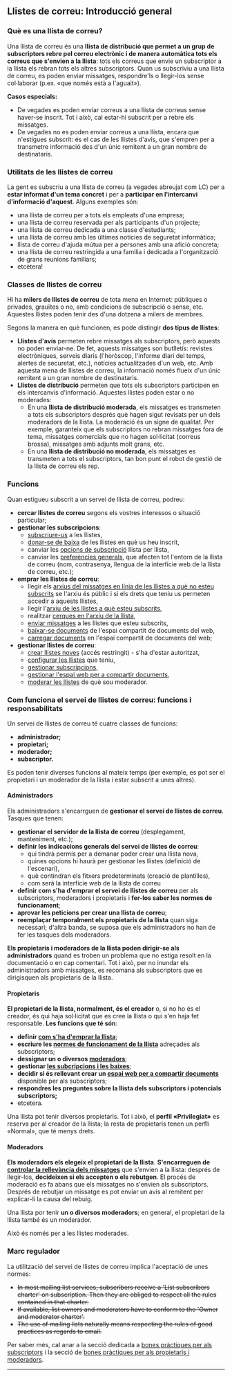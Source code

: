 Llistes de correu: Introducció general
--------------------------------------

### Què es una llista de correu?

Una llista de correu és una **llista de distribució que permet a un grup de subscriptors rebre pel correu electrònic i de manera automàtica tots els correus que s'envien a la llista**: tots els correus que envie un subscriptor a la llista els rebran tots els altres subscriptors. Quan us subscriviu a una llista de correu, es poden enviar missatges, respondre'ls o llegir-los sense col·laborar (p.ex. «que només està a l'aguait»).

**Casos especials:**

-   De vegades es poden enviar correus a una llista de correus sense haver-se inscrit. Tot i això, cal estar-hi subscrit per a rebre els missatges.
-   De vegades no es poden enviar correus a una llista, encara que n'estigues subscrit: és el cas de les llistes d'avís, que s'empren per a transmetre informació des d'un únic remitent a un gran nombre de destinataris.

### Utilitats de les llistes de correu

La gent es subscriu a una llista de correu (a vegades abreujat com LC) per a **estar informat d'un tema concret** i per a **participar en l'intercanvi d'informació d'aquest**. Alguns exemples són:

-   una llista de correu per a tots els empleats d'una empresa;
-   una llista de correu reservada per als participants d'un projecte;
-   una llista de correu dedicada a una classe d'estudiants;
-   una llista de correu amb les últimes noticies de seguretat informàtica;
-   llista de correu d'ajuda mútua per a persones amb una afició concreta;
-   una llista de correu restringida a una familia i dedicada a l'organització de grans reunions familiars;
-   etcètera!

### Classes de llistes de correu

Hi ha **milers de llistes de correu** de tota mena en Internet: públiques o privades, grauïtes o no, amb condicions de subscripció o sense, etc. Aquestes llistes poden tenir des d'una dotzena a milers de membres.

Segons la manera en què funcionen, es pode distingir **dos tipus de llistes**:

-   **Llistes d'avís** permeten rebre missatges als subscriptors, però aquests no poden enviar-ne. De fet, aquests missatges son butlletís: revistes electròniques, serveis diaris (l'horòscop, l'informe diari del temps, alertes de securetat, etc.), notícies actualitzades d'un web, etc. Amb aquesta mena de llistes de correu, la informació només flueix d'un únic remitent a un gran nombre de destinataris.
-   **Llistes de distribució** permeten que tots els subscriptors participen en els intercanvis d'informació. Aquestes llistes poden estar o no moderades:
    -   En una **llista de distribució moderada**, els missatges es transmeten a tots els subscriptors després què hagen sigut revisats per un dels moderadors de la llista. La moderació és un signe de qualitat. Per exemple, garanteix que els subscriptors no rebran missatges fora de tema, missatges comercials que no hagen sol·licitat (correus brossa), missatges amb adjunts molt grans, etc.
    -   En una **llista de distribució no moderada**, els missatges es transmeten a tots el subscriptors, tan bon punt el robot de gestió de la llista de correu els rep.

### <span id="features"></span>Funcions

Quan estigueu subscrit a un servei de llista de correu, podreu:

-   **cercar llistes de correu** segons els vostres interessos o situació particular;
-   **gestionar les subscripcions**:
    -   [subscriure-us](user#subscribe.md) a les llistes,
    -   [donar-se de baixa](user#unsubscribe.md) de les llistes en què us heu inscrit,
    -   canviar les [opcions de subscripció](user#options.md) llista per llista,
    -   canviar les [preferències generals](user#pref.md), que afecten tot l'entorn de la llista de correu (nom, contrasenya, llengua de la interfície web de la llista de correu, etc.);
-   **emprar les llistes de correu**:
    -   llegir els [arxius del missatges en línia de les llistes a què no esteu subscrits](arc.md) se l'arxiu és públic i si els drets que teniu us permeten accedir a aquests llistes,
    -   llegir l'[arxiu de les llistes a què esteu subscrits](arc.md),
    -   realitzar [cerques en l'arxiu de la llista](arc#arcsearch.md),
    -   [enviar missatges](sendmsg.md) a les llistes que esteu subscrits,
    -   [baixar-se documents](shared#shared_read.md) de l'espai compartit de documents del web,
    -   [carregar documents](shared#shared_upload.md) en l'espai compartit de documents del web;
-   **gestionar llistes de correu**:
    -   [crear llistes noves](admin#create_list.md) (accés restringit) - s'ha d'estar autoritzat,
    -   [configurar les llistes](admin#edit_list.md) que teniu,
    -   [gestionar subscripcions](admin#manage_members.md),
    -   [gestionar l'espai web per a compartir documents](admin#manage_shared.md),
    -   [moderar les llistes](admin#moderate.md) de què sou moderador.

### <span id="roles"></span>Com funciona el servei de llistes de correu: funcions i responsabilitats

Un servei de llistes de correu té cuatre classes de funcions:

-   **administrador;**
-   **propietari;**
-   **moderador;**
-   **subscriptor.**

Es poden tenir diverses funcions al mateix temps (per exemple, es pot ser el propietari i un moderador de la llista i estar subscrit a unes altres).

#### Administradors

Els administradors s'encarrguen de **gestionar el servei de llistes de correu**. Tasques que tenen:

-   **gestionar el servidor de la llista de correu** (desplegament, manteniment, etc.);
-   **definir les indicacions generals del servei de llistes de correu**:
    -   qui tindrà permís per a demanar poder crear una llista nova,
    -   quines opcions hi haurà per gestionar les llistes (definició de l'escenari),
    -   què contindran els fitxers predeterminats (creació de plantilles),
    -   com serà la interfície web de la llista de correu
-   **definir com s'ha d'emprar el servei de llistes de correu** per als subscriptors, moderadors i propietaris i **fer-los saber les normes de funcionament**;
-   **aprovar les peticions per crear una llista de correu**;
-   **reemplaçar temporalment els propietaris de la llista** quan siga necessari; d'altra banda, se suposa que els administradors no han de fer les tasques dels moderadors.

**Els propietaris i moderadors de la llista poden dirigir-se als administradors** quand es troben un problema que no estiga resolt en la documentació o en cap comentari. Tot i això, per no inundar els administradors amb missatges, es recomana als subscriptors que es dirigisquen als propietaris de la llista.

#### Propietaris

**El propietari de la llista, normalment, és el creador** o, si no ho és el creador, és qui haja sol·licitat que es cree la llista o qui s'en haja fet responsable. **Les funcions que té són**:

-   **definir [com s'ha d'emprar la llista](admin#edit_list.md)**;
-   **escriure les [normes de funcionament de la llista](admin#charter.md)** adreçades als subscriptors;
-   **dessignar un o diversos [moderadors](listconfig#description.md)**;
-   **gestionar [les subcripcions i les baixes](admin#manage_members.md)**;
-   **decidir si és rellevant crear un [espai web per a compartir documents](admin#manage_shared.md)** disponible per als subscriptors;
-   **respondres les preguntes sobre la llista dels subscriptors i potencials subscriptors;**
-   etcetera.

Una llista pot tenir diversos propietaris. Tot i això, el **perfil «Privilegiat»** es reserva per al creador de la llista; la resta de propietaris tenen un perfli «Normal», que té menys drets.

#### Moderadors

**Els moderadors els elegeix el propietari de la llista**. **S'encarreguen de [controlar la rellevància dels missatges](admin#moderate.md)** que s'envien a la llista: després de llegir-los, **decideixen si els accepten o els rebutgen**. El procés de moderació es fa abans que els missatges no s'envien als subscriptors. Després de rebutjar un missatge es pot enviar un avís al remitent per explicar-li la causa del rebuig.

Una llista por tenir **un o diversos moderadors**; en general, el propietari de la llista també és un moderador.

Això és només per a les llistes moderades.

### <span id="policy"></span>Marc regulador

La utilització del servei de llistes de correu implica l'aceptació de unes normes:

-   ~~In most mailing list services, subscribers receive a 'List subscribers charter' on subscription. Then they are obliged to respect all the rules contained in that charter.~~
-   ~~If available, list owners and moderators have to conform to the 'Owner and moderator charter'.~~
-   ~~The use of mailing lists naturally means respecting the rules of good practices as regards to email.~~

Per saber més, cal anar a la secció dedicada a [bones pràctiques per als subscriptors](sendmsg#rulesuser.md) i la secció de [bones pràctiques per als propietaris i moderadors](admin#rulesadmin.md).

------------------------------------------------------------------------
